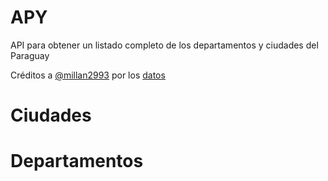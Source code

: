 # APY
API para obtener un listado completo de los departamentos y ciudades del Paraguay

Créditos a [@millan2993](https://github.com/millan2993) por los [datos](https://github.com/millan2993/countries)


# Ciudades

# Departamentos
